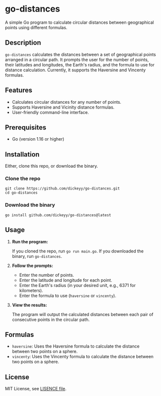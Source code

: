 # go-distances

A simple Go program to calculate circular distances between geographical points using different formulas.

## Description

`go-distances` calculates the distances between a set of geographical points arranged in a circular path. It prompts the user for the number of points, their latitudes and longitudes, the Earth's radius, and the formula to use for distance calculation. Currently, it supports the Haversine and Vincenty formulas.

## Features

- Calculates circular distances for any number of points.
- Supports Haversine and Vicinity distance formulas.
- User-friendly command-line interface.

## Prerequisites

- Go (version 1.16 or higher)

## Installation

Either, clone this repo, or download the binary.

### Clone the repo

```
git clone https://github.com/dickeyy/go-distances.git
cd go-distances
```

### Download the binary

```
go install github.com/dickeyy/go-distances@latest
```

## Usage

1.  **Run the program:**

    If you cloned the repo, run `go run main.go`.
    If you downloaded the binary, run `go-distances`.

2.  **Follow the prompts:**

    - Enter the number of points.
    - Enter the latitude and longitude for each point.
    - Enter the Earth's radius (in your desired unit, e.g., 6371 for kilometers).
    - Enter the formula to use (`haversine` or `vincenty`).

3.  **View the results:**

    The program will output the calculated distances between each pair of consecutive points in the circular path.

## Formulas

- `haversine`: Uses the Haversine formula to calculate the distance between two points on a sphere.
- `vincenty`: Uses the Vincenty formula to calculate the distance between two points on a sphere.

## License

MIT License, see [LISENCE file](./LICENSE).
